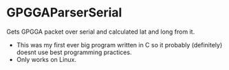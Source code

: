 # GPGGAParserSerial
Gets GPGGA packet over serial and calculated lat and long from it.
 * This was my first ever big program written in C so it probably (definitely) doesnt use best programming practices.
 * Only works on Linux.
